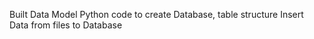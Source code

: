 Built Data Model
Python code to create Database, table structure 
Insert Data from files to Database
